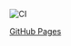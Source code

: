 ![CI](https://github.com/freelandos/AHJ-HW-2_Whack_Goblin_Game/actions/workflows/web.yml/badge.svg)

[GitHub Pages](https://freelandos.github.io/AHJ-HW-2_Whack_Goblin_Game/)
